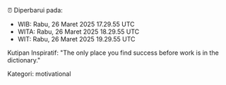 ⏰ Diperbarui pada:
- WIB: Rabu, 26 Maret 2025 17.29.55 UTC
- WITA: Rabu, 26 Maret 2025 18.29.55 UTC
- WIT: Rabu, 26 Maret 2025 19.29.55 UTC

Kutipan Inspiratif:
"The only place you find success before work is in the dictionary."


Kategori: motivational

